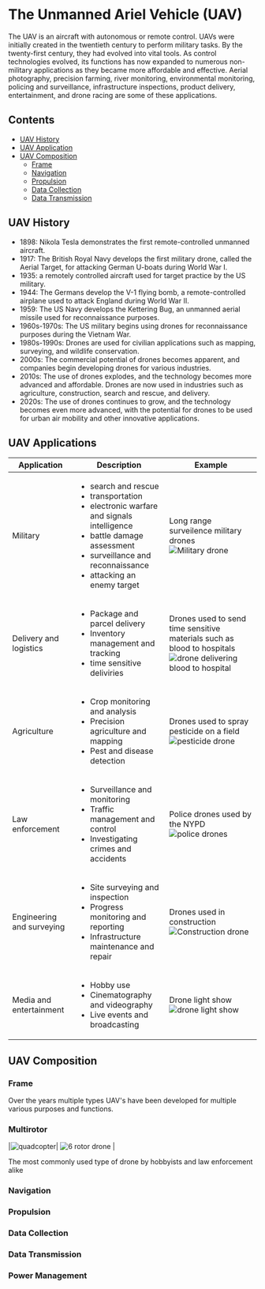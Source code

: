 # The Unmanned Ariel Vehicle (UAV)

The UAV is an aircraft with autonomous or remote control. UAVs were initially created in the twentieth century to perform military tasks. By the twenty-first century, they had evolved into vital tools. As control technologies evolved, its functions has now expanded to numerous non-military applications as they became more affordable and effective. Aerial photography, precision farming, river monitoring, environmental monitoring, policing and surveillance, infrastructure inspections, product delivery, entertainment, and drone racing are some of these applications.

## Contents

- [UAV History](#UAV-History)
- [UAV Application](#UAV-Applications)
- [UAV Composition](#UAV-Composition)
  - [Frame](#Frame)
  - [Navigation](#Navigation)
  - [Propulsion](#Propulsion)
  - [Data Collection](#[Data-Collection)
  - [Data Transmission](#Data-Transmission)

## UAV History

- 1898: Nikola Tesla demonstrates the first remote-controlled unmanned aircraft.
- 1917: The British Royal Navy develops the first military drone, called the Aerial Target, for attacking German U-boats during World War I.
- 1935: a remotely controlled aircraft used for target practice by the US military.
- 1944: The Germans develop the V-1 flying bomb, a remote-controlled airplane used to attack England during World War II.
- 1959: The US Navy develops the Kettering Bug, an unmanned aerial missile used for reconnaissance purposes.
- 1960s-1970s: The US military begins using drones for reconnaissance purposes during the Vietnam War.
- 1980s-1990s: Drones are used for civilian applications such as mapping, surveying, and wildlife conservation.
- 2000s: The commercial potential of drones becomes apparent, and companies begin developing drones for various industries.
- 2010s: The use of drones explodes, and the technology becomes more advanced and affordable. Drones are now used in industries such as agriculture, construction, search and rescue, and delivery.
- 2020s: The use of drones continues to grow, and the technology becomes even more advanced, with the potential for drones to be used for urban air mobility and other innovative applications.

## UAV Applications

|Application|Description|Example|
|---|---|---|
|Military| <ul><li>search and rescue</li><li>transportation</li><li>electronic warfare and signals intelligence</li><li>battle damage assessment</li><li>surveillance and reconnaissance</li><li>attacking an enemy target</li></ul> | Long range surveilence military drones ![Military drone](https://user-images.githubusercontent.com/46016713/230248686-cbfbc51b-1bff-4964-b167-5352af8e4073.png)|
|Delivery and logistics| <ul><li>Package and parcel delivery</li><li>Inventory management and tracking</li><li>time sensitive deliviries</li></ul> | Drones used to send time sensitive materials such as blood to hospitals ![drone delivering blood to hospital](https://image.cnbcfm.com/api/v1/image/105212120-GettyImages-656134958.jpg?v=1544705065&w=1600&h=900)|
|Agriculture| <ul><li>Crop monitoring and analysis</li><li>Precision agriculture and mapping</li><li>Pest and disease detection</li></ul> | Drones used to spray pesticide on a field ![pesticide drone](https://cdn1.npcdn.net/images/15905467800ed69ff98948a13621c8f0e4869397ac.jpg?md5id=6578ea8c336aa704c7e8ea2c5f19353b&new_width=1000&new_height=1000&w=-62170009200) |
|Law enforcement| <ul><li>Surveillance and monitoring</li><li>Traffic management and control</li><li>Investigating crimes and accidents</li></ul>| Police drones used by the NYPD ![police drones](https://pbs.twimg.com/media/DtliZlXUcAA5bQu?format=jpg&name=small) |
|Engineering and surveying| <ul><li>Site surveying and inspection</li><li>Progress monitoring and reporting</li><li>Infrastructure maintenance and repair | Drones used in construction ![Construction drone](https://carrollengineering.com/wp-content/uploads/2022/03/AdobeStock_341775267-scaled.jpeg) |
|Media and entertainment| <ul><li>Hobby use</li><li>Cinematography and videography</li><li>Live events and broadcasting</li></ul> | Drone light show ![drone light show](https://dronedj.com/wp-content/uploads/sites/2/2019/11/Drone-light-shows-in-China-are-showing-what-is-possible.jpg) |

## UAV Composition
  
### Frame
Over the years multiple types UAV's have been developed for multiple various purposes and functions.
  
### Multirotor
  
|![quadcopter](https://www.mdpi.com/robotics/robotics-07-00065/article_deploy/html/images/robotics-07-00065-g014.png)| ![6 rotor drone](https://www.researchgate.net/publication/350688583/figure/fig4/AS:1009881100337156@1617785825779/A-multirotor-UAV-equipped-with-a-liquid-storage-and-spraying-system-Photo-by-Stephen.ppm) |
  
The most commonly used type of drone by hobbyists and law enforcement alike
  
### Navigation

### Propulsion

### Data Collection

### Data Transmission

### Power Management


